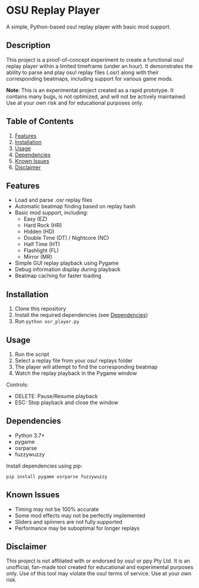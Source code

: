 # OSU Replay Player

A simple, Python-based osu! replay player with basic mod support.

## Description

This project is a proof-of-concept experiment to create a functional osu! replay player within a limited timeframe (under an hour). It demonstrates the ability to parse and play osu! replay files (.osr) along with their corresponding beatmaps, including support for various game mods.

**Note**: This is an experimental project created as a rapid prototype. It contains many bugs, is not optimized, and will not be actively maintained. Use at your own risk and for educational purposes only.

## Table of Contents

1. [Features](#features)
2. [Installation](#installation)
3. [Usage](#usage)
4. [Dependencies](#dependencies)
5. [Known Issues](#known-issues)
6. [Disclaimer](#disclaimer)

## Features

- Load and parse .osr replay files
- Automatic beatmap finding based on replay hash
- Basic mod support, including:
  - Easy (EZ)
  - Hard Rock (HR)
  - Hidden (HD)
  - Double Time (DT) / Nightcore (NC)
  - Half Time (HT)
  - Flashlight (FL)
  - Mirror (MR)
- Simple GUI replay playback using Pygame
- Debug information display during playback
- Beatmap caching for faster loading

## Installation

1. Clone this repository
2. Install the required dependencies (see [Dependencies](#dependencies))
3. Run `python osr_player.py`

## Usage

1. Run the script
2. Select a replay file from your osu! replays folder
3. The player will attempt to find the corresponding beatmap
4. Watch the replay playback in the Pygame window

Controls:
- DELETE: Pause/Resume playback
- ESC: Stop playback and close the window

## Dependencies

- Python 3.7+
- pygame
- osrparse
- fuzzywuzzy

Install dependencies using pip:

```
pip install pygame osrparse fuzzywuzzy
```

## Known Issues

- Timing may not be 100% accurate
- Some mod effects may not be perfectly implemented
- Sliders and spinners are not fully supported
- Performance may be suboptimal for longer replays

## Disclaimer

This project is not affiliated with or endorsed by osu! or ppy Pty Ltd. It is an unofficial, fan-made tool created for educational and experimental purposes only. Use of this tool may violate the osu! terms of service. Use at your own risk.
